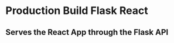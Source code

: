 # Production Build Flask React

## Serves the React App through the Flask API

``` markdown


````

